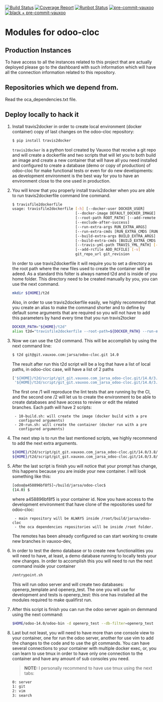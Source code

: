 [![Build Status](https://git.vauxoo.com/jarsa/odoo-cloc/badges/14.0/pipeline.svg)](https://git.vauxoo.com/jarsa/odoo-cloc/pipelines)
[![Coverage Report](https://git.vauxoo.com/jarsa/odoo-cloc/badges/14.0/coverage.svg)](https://coverage.vauxoo.com/14-0-odoo-cloc)
[![Runbot Status](https://runbot.vauxoo.com/runbot/badge/109/14.0.svg)](https://runbot.vauxoo.com/runbot/repo/git-git-vauxoo-com-jarsa-odoo-cloc-git-109)
[![pre-commit-vauxoo](https://img.shields.io/badge/pre--commit-enabled-brightgreen?logo=pre-commit&logoColor=white)](https://github.com/vauxoo/pre-commit-vauxoo)
[![black + pre-commit-vauxoo](https://img.shields.io/badge/code%20style-black-000000.svg)](https://github.com/vauxoo/pre-commit-vauxoo)


Modules for odoo-cloc
===

Production Instances
--------------------

To have access to all the instances related to this project that are actually
deployed please go to the dashboard with such information which will have
all the connection information related to this repository.

Repositories which we depend from.
---

Read the oca_dependencies.txt file.

Deploy locally to hack it
---

1. Install travis2docker in order to create local environment (docker
   container) copy of last changes on the odoo-cloc repository:

    ```bash
    $ pip install travis2docker
    ```
    `travis2docker` is a python tool created by Vauxoo that receive a git repo
    and will create a dockerfile and two scripts that will let you to both
    build an image and create a new container that will have all you need
    installed and configured to create a database (demo or copy of production)
    of odoo-cloc for make functional tests or even for do new developments:
    as development environment is the best way for you to have an environment
    close to the one used in production.

2. You will know that you properly install travis2docker when you are able to
   run travis2dockerfile command line command.

    ```bash
    $ travisfile2dockerfile
    usage: travisfile2dockerfile [-h] [--docker-user DOCKER_USER]
                                 [--docker-image DEFAULT_DOCKER_IMAGE]
                                 [--root-path ROOT_PATH] [--add-remote REMOTES]
                                 [--exclude-after-success]
                                 [--run-extra-args RUN_EXTRA_ARGS]
                                 [--run-extra-cmds [RUN_EXTRA_CMDS [RUN_EXTRA_CMDS ...]]]
                                 [--build-extra-args BUILD_EXTRA_ARGS]
                                 [--build-extra-cmds [BUILD_EXTRA_CMDS [BUILD_EXTRA_CMDS ...]]]
                                 [--travis-yml-path TRAVIS_YML_PATH] [--no-clone]
                                 [--add-rcfile ADD_RCFILE] [-v]
                                 git_repo_url git_revision
    ```

    In order to use travis2dockerfile it will require you to set a directory as
    the root path where the new files used to create the container will be
    adeed. As a standard this folter is always named t2d and is inside of
    you home folder. This directory need to be created manually by you, you can
    use the next command.

    ```bash
    mkdir ${HOME}/t2d
    ```

    Also, in order to use travis2dockerfile easily, we highly recommend that you
    create an alias to make the command shorter and to define by default some
    arguments that are required so you will not have to add this parameters by
    hand every time that you run travis2tocker

    ```bash
    DOCKER_PATH="${HOME}/t2d"
    alias t2d="travisfile2dockerfile --root-path=${DOCKER_PATH} --run-extra-args='-it -e LANG=en_US.UTF-8' --add-remote=vauxoo"
    ```
3. Now we can use the t2d command. This will be accomplish by using the next
   command line:

    ```bash
    $ t2d git@git.vauxoo.com:jarsa/odoo-cloc.git 14.0
    ```

    The result after run this t2d script will be a log that have a list of
    local paths, in odoo-cloc case, will have a list of 2 paths

    ```bash
    ['${HOME}/t2d/script/git_git.vauxoo.com_jarsa_odoo-cloc.git/14.0/3.8/env_1_job_1',
     '${HOME}/t2d/script/git_git.vauxoo.com_jarsa_odoo-cloc.git/14.0/3.8/env_2_job_1']
    ```

    The first one /1 will reproduce the lint tests that are running by the CI,
    and the second one /2 will let us to create the environment to be able to
    create databases and have access to review or edit the related branches.
    Each path will have 2 scripts:

        - 10-build.sh: will create the image (docker build with a pre
          configured arguments)
        - 20-run.sh: will create the container (docker run with a pre
          configured arguments)

4. The next step is to run the last mentioned scripts, we highly recommend to
   add the next extra arguments.

    ```bash
    ${HOME}/t2d/script/git_git.vauxoo.com_jarsa_odoo-cloc.git/14.0/3.8/env_2_job_1/10-build.sh --no-cache
    ${HOME}/t2d/script/git_git.vauxoo.com_jarsa_odoo-cloc.git/14.0/3.8/env_2_job_1/20-run.sh --entrypoint=bash
    ```

5. After the last script is finish you will notice that your prompt has change,
   this happens because you are inside your new container. I will look something
   like this:

    ```bash
    [odoo@a458896bf8f5]~/build/jarsa/odoo-cloc$
    (14.0) $
    ```

    where a458896bf8f5 is your container id. Now you have access to the
    development environment that have clone of the repositories used for
    odoo-cloc:

        - main repository will be ALWAYS inside /root/build/jarsa/odoo-cloc
        - the oca dependencies repositories will be inside /root folder.

    The remotes has been already configured so can start working to create
    new branches in vauxoo-dev,

6. In order to test the demo database or to create new functionalities you
   will need to have, at least, a demo database running to locally tests
   your new changes. In order to accomplish this you will need to run the next
   command inside your container

    ```bash
    /entrypoint.sh
    ```

    This will run odoo server and will create two databases: openerp_template
    and openerp_test. The one you will use for development and tests is
    openerp_test: this one has installed all the modules required to make
    qualifirst run.

7. After this script is finish you can run the odoo server again on demmand
   using the next command:

    ```bash
    $HOME/odoo-14.0/odoo-bin -d openerp_test --db-filter=openerp_test
    ```

8. Last but not least, you will need to have more than one console view to your
   container, one for run the odoo server, another for use vim to add the changes
   to the code and to use the git commands. You can have several connections to
   your container with multiple docker exec, or, you can learn to use tmux in
   order to have only one connection to the container and have any amount of
   sub consoles you need.

    > **NOTE:** I personally recommend to have use tmux using the next tabs:
    >
    ```bash
    0: server
    1: git
    2: vim
    3: search
    ```
